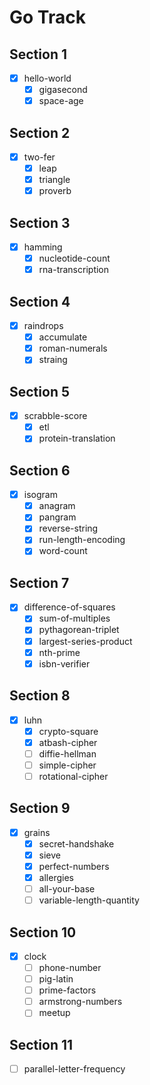 # Go Track

## Section 1
- [x] hello-world
  - [x] gigasecond
  - [x] space-age

## Section 2
- [x] two-fer
  - [x] leap
  - [x] triangle
  - [x] proverb

## Section 3
- [x] hamming
  - [x] nucleotide-count
  - [x] rna-transcription

## Section 4

- [x] raindrops
  - [x] accumulate
  - [x] roman-numerals
  - [x] straing

## Section 5
- [x] scrabble-score
  - [x] etl
  - [x] protein-translation

## Section 6
- [x] isogram
  - [x] anagram
  - [x] pangram
  - [x] reverse-string
  - [x] run-length-encoding
  - [x] word-count

## Section 7
- [x] difference-of-squares
  - [x] sum-of-multiples
  - [x] pythagorean-triplet
  - [x] largest-series-product
  - [x] nth-prime
  - [x] isbn-verifier

## Section 8
- [x] luhn
  - [x] crypto-square
  - [x] atbash-cipher
  - [ ] diffie-hellman
  - [ ] simple-cipher
  - [ ] rotational-cipher

## Section 9
- [x] grains
  - [x] secret-handshake
  - [x] sieve
  - [x] perfect-numbers
  - [x] allergies
  - [ ] all-your-base
  - [ ] variable-length-quantity

## Section 10
- [x] clock
  - [ ] phone-number
  - [ ] pig-latin
  - [ ] prime-factors
  - [ ] armstrong-numbers
  - [ ] meetup

## Section 11
- [ ] parallel-letter-frequency